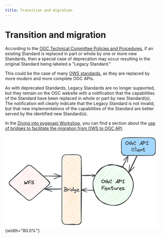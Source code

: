 ```yaml
---
title: Transition and migration
---
```


# Transition and migration

According to the [OGC Technical Committee Policies and Procedures](https://docs.ogc.org/pol/05-020r29/05-020r29.html), if an existing Standard is replaced in part or whole by one or more new Standards, then a special case of deprecation may occur resulting in the original Standard being labeled a "Legacy Standard." 

This could be the case of many [OWS standards](https://developer.ogc.org/ows.html), as they are replaced by more modern and more complete OGC APIs.

As with deprecated Standards, Legacy Standards are no longer supported, but they remain on the OGC website with a notification that the capabilities of the Standard have been replaced in whole or part by new Standard(s). The notification will clearly indicate that the Legacy Standard is not invalid, but that new implementations of the capabilities of the Standard are better served by the identified new Standard(s).

In the [Diving into pygeoapi Workshop](https://dive.pygeoapi.io), you can find a section about the [use of bridges to facilitate the migration from OWS to OGC API](https://dive.pygeoapi.io/advanced/bridges/).

![image](assets/images/bridges.png){width="80.0%"}

